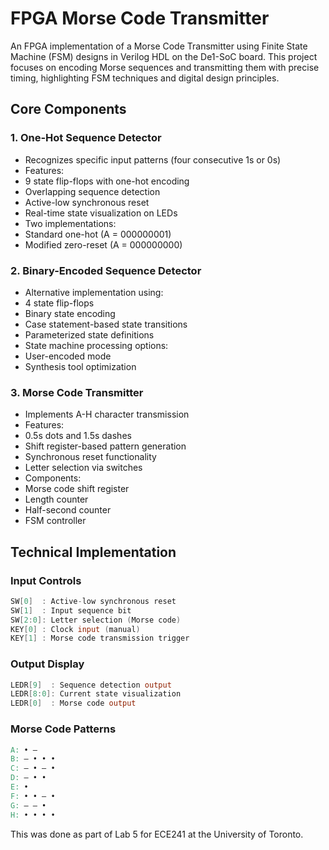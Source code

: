 # FPGA Morse Code Transmitter

An FPGA implementation of a Morse Code Transmitter using Finite State Machine (FSM) designs in Verilog HDL on the De1-SoC board. This project focuses on encoding Morse sequences and transmitting them with precise timing, highlighting FSM techniques and digital design principles.

## Core Components

### 1. One-Hot Sequence Detector
- Recognizes specific input patterns (four consecutive 1s or 0s)
- Features:
 - 9 state flip-flops with one-hot encoding
 - Overlapping sequence detection
 - Active-low synchronous reset
 - Real-time state visualization on LEDs
- Two implementations:
 - Standard one-hot (A = 000000001)
 - Modified zero-reset (A = 000000000)

### 2. Binary-Encoded Sequence Detector
- Alternative implementation using:
 - 4 state flip-flops
 - Binary state encoding
 - Case statement-based state transitions
 - Parameterized state definitions
- State machine processing options:
 - User-encoded mode
 - Synthesis tool optimization

### 3. Morse Code Transmitter
- Implements A-H character transmission
- Features:
 - 0.5s dots and 1.5s dashes
 - Shift register-based pattern generation
 - Synchronous reset functionality
 - Letter selection via switches
- Components:
 - Morse code shift register
 - Length counter
 - Half-second counter
 - FSM controller

## Technical Implementation

### Input Controls
```verilog
SW[0]  : Active-low synchronous reset
SW[1]  : Input sequence bit
SW[2:0]: Letter selection (Morse code)
KEY[0] : Clock input (manual)
KEY[1] : Morse code transmission trigger
```

### Output Display
```verilog
LEDR[9]  : Sequence detection output
LEDR[8:0]: Current state visualization
LEDR[0]  : Morse code output
```

### Morse Code Patterns
```Verilog
A: • —
B: — • • •
C: — • — •
D: — • •
E: •
F: • • — •
G: — — •
H: • • • •
```

This was done as part of Lab 5 for ECE241 at the University of Toronto.
